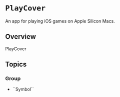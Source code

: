 # ``PlayCover``

An app for playing iOS games on Apple Silicon Macs.

## Overview

PlayCover

## Topics

### <!--@START_MENU_TOKEN@-->Group<!--@END_MENU_TOKEN@-->

- <!--@START_MENU_TOKEN@-->``Symbol``<!--@END_MENU_TOKEN@-->
